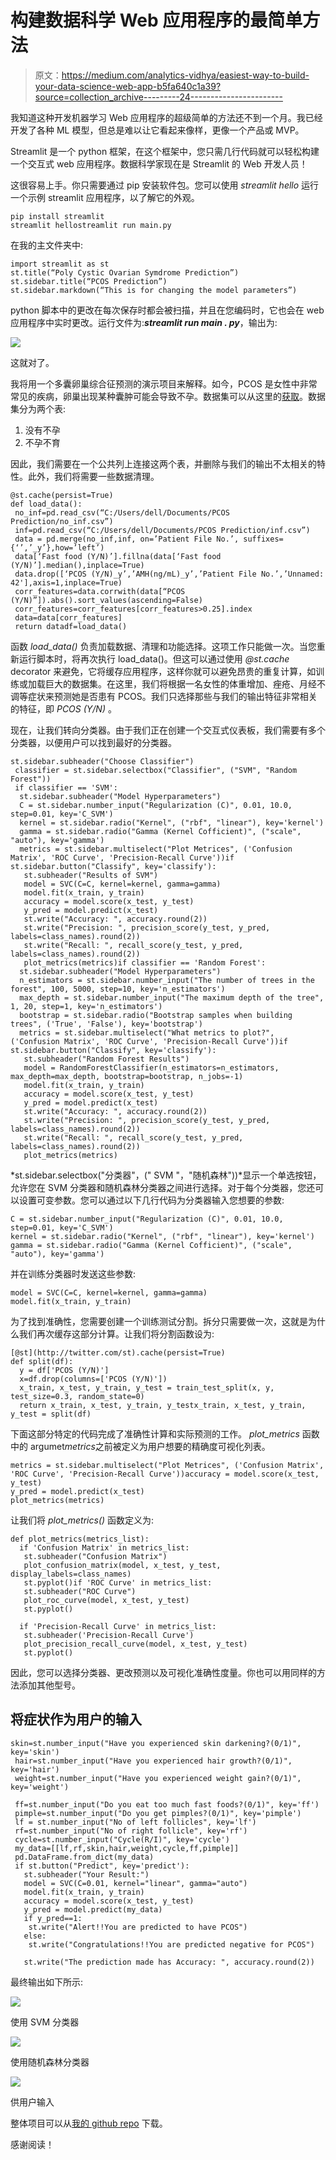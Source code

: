 # 构建数据科学 Web 应用程序的最简单方法

> 原文：<https://medium.com/analytics-vidhya/easiest-way-to-build-your-data-science-web-app-b5fa640c1a39?source=collection_archive---------24----------------------->

我知道这种开发机器学习 Web 应用程序的超级简单的方法还不到一个月。我已经开发了各种 ML 模型，但总是难以让它看起来像样，更像一个产品或 MVP。

Streamlit 是一个 python 框架，在这个框架中，您只需几行代码就可以轻松构建一个交互式 web 应用程序。数据科学家现在是 Streamlit 的 Web 开发人员！

这很容易上手。你只需要通过 pip 安装软件包。您可以使用 *streamlit hello* 运行一个示例 streamlit 应用程序，以了解它的外观。

```
pip install streamlit
streamlit hellostreamlit run main.py
```

在我的主文件夹中:

```
import streamlit as st
st.title(“Poly Cystic Ovarian Symdrome Prediction”)
st.sidebar.title(“PCOS Prediction”)
st.sidebar.markdown(“This is for changing the model parameters”)
```

python 脚本中的更改在每次保存时都会被扫描，并且在您编码时，它也会在 web 应用程序中实时更改。运行文件为:***streamlit run main . py***，输出为:

![](img/a77209fc968c866c58096613981957ae.png)

这就对了。

我将用一个多囊卵巢综合征预测的演示项目来解释。如今，PCOS 是女性中非常常见的疾病，卵巢出现某种囊肿可能会导致不孕。数据集可以从这里的[获取](https://www.kaggle.com/prasoonkottarathil/polycystic-ovary-syndrome-pcos)。数据集分为两个表:

1.  没有不孕
2.  不孕不育

因此，我们需要在一个公共列上连接这两个表，并删除与我们的输出不太相关的特性。此外，我们将需要一些数据清理。

```
@st.cache(persist=True)
def load_data():
 no_inf=pd.read_csv(“C:/Users/dell/Documents/PCOS Prediction/no_inf.csv”)
 inf=pd.read_csv(“C:/Users/dell/Documents/PCOS Prediction/inf.csv”)
 data = pd.merge(no_inf,inf, on=’Patient File No.’, suffixes={‘’,’_y’},how=’left’)
 data[‘Fast food (Y/N)’].fillna(data[‘Fast food (Y/N)’].median(),inplace=True)
 data.drop([‘PCOS (Y/N)_y’,’AMH(ng/mL)_y’,’Patient File No.’,’Unnamed: 42'],axis=1,inplace=True)
 corr_features=data.corrwith(data[“PCOS   (Y/N)”]).abs().sort_values(ascending=False)
 corr_features=corr_features[corr_features>0.25].index
 data=data[corr_features]
 return datadf=load_data()
```

函数 *load_data()* 负责加载数据、清理和功能选择。这项工作只能做一次。当您重新运行脚本时，将再次执行 load_data()。但这可以通过使用 *@st.cache* decorator 来避免，它将缓存应用程序，这样你就可以避免昂贵的重复计算，如训练或加载巨大的数据集。在这里，我们将根据一名女性的体重增加、痤疮、月经不调等症状来预测她是否患有 PCOS。我们只选择那些与我们的输出特征非常相关的特征，即 *PCOS (Y/N)* 。

现在，让我们转向分类器。由于我们正在创建一个交互式仪表板，我们需要有多个分类器，以便用户可以找到最好的分类器。

```
st.sidebar.subheader("Choose Classifier")
 classifier = st.sidebar.selectbox("Classifier", ("SVM", "Random Forest"))
 if classifier == 'SVM':
  st.sidebar.subheader("Model Hyperparameters")
  C = st.sidebar.number_input("Regularization (C)", 0.01, 10.0, step=0.01, key='C_SVM')
  kernel = st.sidebar.radio("Kernel", ("rbf", "linear"), key='kernel')
  gamma = st.sidebar.radio("Gamma (Kernel Cofficient)", ("scale", "auto"), key='gamma')
  metrics = st.sidebar.multiselect("Plot Metrices", ('Confusion Matrix', 'ROC Curve', 'Precision-Recall Curve'))if st.sidebar.button("Classify", key='classify'):
   st.subheader("Results of SVM")
   model = SVC(C=C, kernel=kernel, gamma=gamma)
   model.fit(x_train, y_train)
   accuracy = model.score(x_test, y_test)
   y_pred = model.predict(x_test)
   st.write("Accuracy: ", accuracy.round(2))
   st.write("Precision: ", precision_score(y_test, y_pred, labels=class_names).round(2))
   st.write("Recall: ", recall_score(y_test, y_pred, labels=class_names).round(2))
   plot_metrics(metrics)if classifier == 'Random Forest':
  st.sidebar.subheader("Model Hyperparameters")
  n_estimators = st.sidebar.number_input("The number of trees in the forest", 100, 5000, step=10, key='n_estimators')
  max_depth = st.sidebar.number_input("The maximum depth of the tree", 1, 20, step=1, key='n_estimators')
  bootstrap = st.sidebar.radio("Bootstrap samples when building trees", ('True', 'False'), key='bootstrap')
  metrics = st.sidebar.multiselect("What metrics to plot?", ('Confusion Matrix', 'ROC Curve', 'Precision-Recall Curve'))if st.sidebar.button("Classify", key='classify'):
   st.subheader("Random Forest Results")
   model = RandomForestClassifier(n_estimators=n_estimators, max_depth=max_depth, bootstrap=bootstrap, n_jobs=-1)
   model.fit(x_train, y_train)
   accuracy = model.score(x_test, y_test)
   y_pred = model.predict(x_test)
   st.write("Accuracy: ", accuracy.round(2))
   st.write("Precision: ", precision_score(y_test, y_pred, labels=class_names).round(2))
   st.write("Recall: ", recall_score(y_test, y_pred, labels=class_names).round(2))
   plot_metrics(metrics)
```

*st.sidebar.selectbox("分类器"，(" SVM "，"随机森林"))*显示一个单选按钮，允许您在 SVM 分类器和随机森林分类器之间进行选择。对于每个分类器，您还可以设置可变参数。您可以通过以下几行代码为分类器输入您想要的参数:

```
C = st.sidebar.number_input("Regularization (C)", 0.01, 10.0, step=0.01, key='C_SVM')
kernel = st.sidebar.radio("Kernel", ("rbf", "linear"), key='kernel')
gamma = st.sidebar.radio("Gamma (Kernel Cofficient)", ("scale", "auto"), key='gamma')
```

并在训练分类器时发送这些参数:

```
model = SVC(C=C, kernel=kernel, gamma=gamma)
model.fit(x_train, y_train)
```

为了找到准确性，您需要创建一个训练测试分割。拆分只需要做一次，这就是为什么我们再次缓存这部分计算。让我们将分割函数设为:

```
[@st](http://twitter.com/st).cache(persist=True)
def split(df):
  y = df['PCOS (Y/N)']
  x=df.drop(columns=['PCOS (Y/N)'])
  x_train, x_test, y_train, y_test = train_test_split(x, y, test_size=0.3, random_state=0)
  return x_train, x_test, y_train, y_testx_train, x_test, y_train, y_test = split(df)
```

下面这部分特定的代码完成了准确性计算和实际预测的工作。 *plot_metrics* 函数中的 argumet*metrics*之前被定义为用户想要的精确度可视化列表。

```
metrics = st.sidebar.multiselect("Plot Metrices", ('Confusion Matrix', 'ROC Curve', 'Precision-Recall Curve'))accuracy = model.score(x_test, y_test)
y_pred = model.predict(x_test)
plot_metrics(metrics)
```

让我们将 *plot_metrics()* 函数定义为:

```
def plot_metrics(metrics_list):
  if 'Confusion Matrix' in metrics_list:
   st.subheader("Confusion Matrix")
   plot_confusion_matrix(model, x_test, y_test, display_labels=class_names)
   st.pyplot()if 'ROC Curve' in metrics_list:
   st.subheader("ROC Curve")
   plot_roc_curve(model, x_test, y_test)
   st.pyplot()

  if 'Precision-Recall Curve' in metrics_list:
   st.subheader('Precision-Recall Curve')
   plot_precision_recall_curve(model, x_test, y_test)
   st.pyplot()
```

因此，您可以选择分类器、更改预测以及可视化准确性度量。你也可以用同样的方法添加其他型号。

## 将症状作为用户的输入

```
skin=st.number_input("Have you experienced skin darkening?(0/1)", key='skin')
 hair=st.number_input("Have you experienced hair growth?(0/1)", key='hair')
 weight=st.number_input("Have you experienced weight gain?(0/1)", key='weight')

 ff=st.number_input("Do you eat too much fast foods?(0/1)", key='ff')
 pimple=st.number_input("Do you get pimples?(0/1)", key='pimple')
 lf = st.number_input("No of left follicles", key='lf')
 rf=st.number_input("No of right follicle", key='rf')
 cycle=st.number_input("Cycle(R/I)", key='cycle')
 my_data=[[lf,rf,skin,hair,weight,cycle,ff,pimple]]
 pd.DataFrame.from_dict(my_data)
 if st.button("Predict", key='predict'):
   st.subheader("Your Result:")
   model = SVC(C=0.01, kernel="linear", gamma="auto")
   model.fit(x_train, y_train)
   accuracy = model.score(x_test, y_test)
   y_pred = model.predict(my_data)
   if y_pred==1:
    st.write("Alert!!You are predicted to have PCOS")
   else:
    st.write("Congratulations!!You are predicted negative for PCOS")

   st.write("The prediction made has Accuracy: ", accuracy.round(2))
```

最终输出如下所示:

![](img/27745e4db4d668e18ee8cfe1affbfd24.png)

使用 SVM 分类器

![](img/b2dcbde91a2d61e4d862e50404fbafa5.png)

使用随机森林分类器

![](img/fba55e1b2df1bbe3e96f8a16338323b4.png)

供用户输入

整体项目可以从[我的 github repo](https://github.com/paridhi-parajuli/PCOS-Prediction-with-Streamlit) 下载。

感谢阅读！